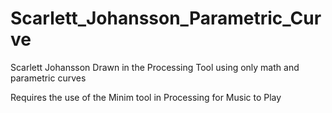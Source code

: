 # Scarlett_Johansson_Parametric_Curve
Scarlett Johansson Drawn in the Processing Tool using only math and parametric curves

Requires the use of the Minim tool in Processing for Music to Play
